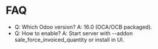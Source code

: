# FAQ

- Q: Which Odoo version? A: 16.0 (OCA/OCB packaged).
- Q: How to enable? A: Start server with --addon sale_force_invoiced_quantity or install in UI.
